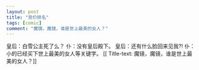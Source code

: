 ```yaml
---
layout: post
title: "竞价排名"
tags: [comic]
comment: "魔镜，魔镜，谁是世上最美的女人？"
---
```

皇后：白雪公主死了么？
仆：没有皇后殿下。
皇后：还有什么脸回来见我?!
仆：小的已经买下世上最美的女人等关键字。
[[ Title-text: 魔镜，魔镜，谁是世上最美的女人？]]